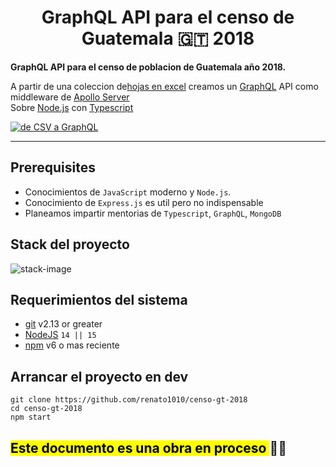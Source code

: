 <div>
  <h1 align="center">GraphQL API para el censo de Guatemala 🇬🇹 2018</h1>
  <strong>
    GraphQL API para el censo de poblacion de Guatemala año 2018.
  </strong>
  <p>
    A partir de una coleccion de<a href="https://www.censopoblacion.gt/explorador">hojas en excel</a>
    creamos un <a href="https://graphql.org/">GraphQL</a> API como middleware de <a href="https://www.apollographql.com/docs/apollo-server/">Apollo Server</a><br>
    Sobre <a href="https://nodejs.org/en/">Node.js</a> con <a href="https://www.typescriptlang.org/">Typescript</a> 
  </p>

  <a href="https://epicreact.dev">
    <img
      alt="de CSV a GraphQL"
      src="https://icons-images.s3.us-east-2.amazonaws.com/censo-gt-2018/main_pic_censo_header1.png"
    />
  </a>
</div>

<hr />

## Prerequisites

- Conocimientos de `JavaScript` moderno y `Node.js`.
- Conocimiento de `Express.js` es util pero no indispensable
- Planeamos impartir mentorias de `Typescript`, `GraphQL`, `MongoDB`

## Stack del proyecto

![stack-image](https://icons-images.s3.us-east-2.amazonaws.com/censo-gt-2018/censo-gt-2018_stack1.png)

## Requerimientos del sistema

- [git][git] v2.13 or greater
- [NodeJS][node] `14 || 15`
- [npm][npm] v6 o mas reciente

## Arrancar el proyecto en dev

```
git clone https://github.com/renato1010/censo-gt-2018
cd censo-gt-2018
npm start
```

<h2><mark>Este documento es una obra en proceso </mark>🤙🏼</h2>

<!-- prettier-ignore-start -->
[npm]: https://www.npmjs.com/
[node]: https://nodejs.org
[git]: https://git-scm.com/
<!-- prettier-ignore-end -->
